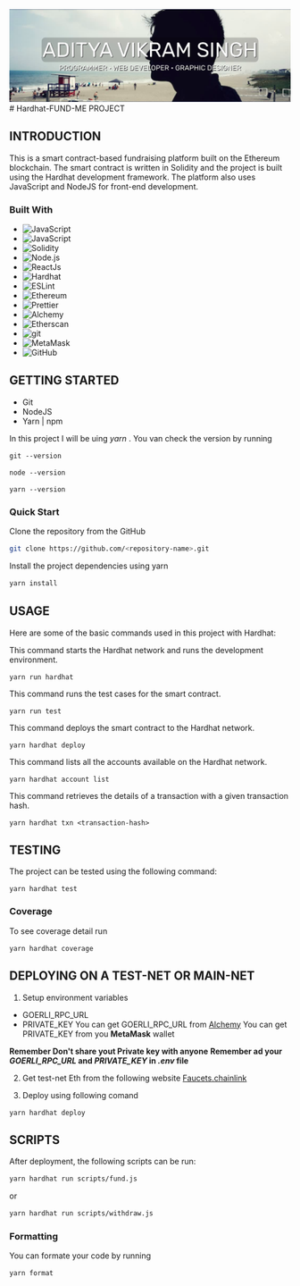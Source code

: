 <img src="https://raw.githubusercontent.com/AVS1508/AVS1508/master/assets/Aditya%20Vikram%20Singh%20Banner.png">
# Hardhat-FUND-ME PROJECT

## INTRODUCTION
This is a smart contract-based fundraising platform built on the Ethereum blockchain. The smart contract is written in Solidity and the project is built using the Hardhat development framework. The platform also uses JavaScript and NodeJS for front-end development.
### Built With
*  ![JavaScript](https://img.shields.io/badge/-JavaScript-333333?style=flat&logo=javascript)
*  ![JavaScript](https://www.javascript.com/,https://img.shields.io/badge/-JavaScript-333333?style=flat&logo=javascript)
*  ![Solidity](https://docs.soliditylang.org/en/v0.8.18/)
*  ![Node.js](https://nodejs.org/en/-Node.js-333333?style=flat&logo=node.js)
*  ![ReactJs](https://reactjs.org/)
*  ![Hardhat](https://hardhat.org/)
*  ![ESLint](https://eslint.org/)
*  ![Ethereum](https://ethereum.org/en/)
*  ![Prettier](https://prettier.io/)
*  ![Alchemy](https://www.alchemy.com/)
*  ![Etherscan](https://etherscan.io/)
*  ![git](https://git-scm.com/)
*  ![MetaMask](https://metamask.io/)
*  ![GitHub](https://github.com/)

## GETTING STARTED
* Git
* NodeJS
* Yarn | npm

In this project I will be uing *yarn* .
You van check the version by running
```shell
git --version
```
```shell
node --version
```
```shell
yarn --version
```
### Quick Start
Clone the repository from the GitHub
```bash
git clone https://github.com/<repository-name>.git
```
Install the project dependencies using yarn
```bash
yarn install
```

## USAGE
Here are some of the basic commands used in this project with Hardhat:

This command starts the Hardhat network and runs the development environment.
```shell
yarn run hardhat
```
This command runs the test cases for the smart contract.
```shell
yarn run test
```
This command deploys the smart contract to the Hardhat network.
```shell
yarn hardhat deploy
```
This command lists all the accounts available on the Hardhat network.
```shell
yarn hardhat account list
```
This command retrieves the details of a transaction with a given transaction hash.
```shell
yarn hardhat txn <transaction-hash>
```

## TESTING
The project can be tested using the following command:
```shell
yarn hardhat test
```
### Coverage
To see coverage detail run
```shell
yarn hardhat coverage
```

## DEPLOYING ON A TEST-NET OR MAIN-NET
1. Setup environment variables
* GOERLI_RPC_URL
* PRIVATE_KEY
You can get GOERLI_RPC_URL from [Alchemy](https://www.alchemy.com/)
You can get PRIVATE_KEY from you **MetaMask** wallet

**Remember Don't share yout Private key with anyone**
**Remember ad your *GOERLI_RPC_URL* and *PRIVATE_KEY* in *.env* file**

2. Get test-net Eth from the following website
[Faucets.chainlink](https://faucets.chain.link/)

3. Deploy using following comand
```shell
yarn hardhat deploy
```

## SCRIPTS
After deployment, the following scripts can be run:
```bash
yarn hardhat run scripts/fund.js
```
or
```bash
yarn hardhat run scripts/withdraw.js
```
### Formatting
You can formate your code by running
```bash
yarn format
```
